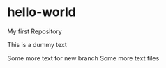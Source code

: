 # hello-world
My first Repository

This is a dummy text


Some more text for new branch Some more text files
